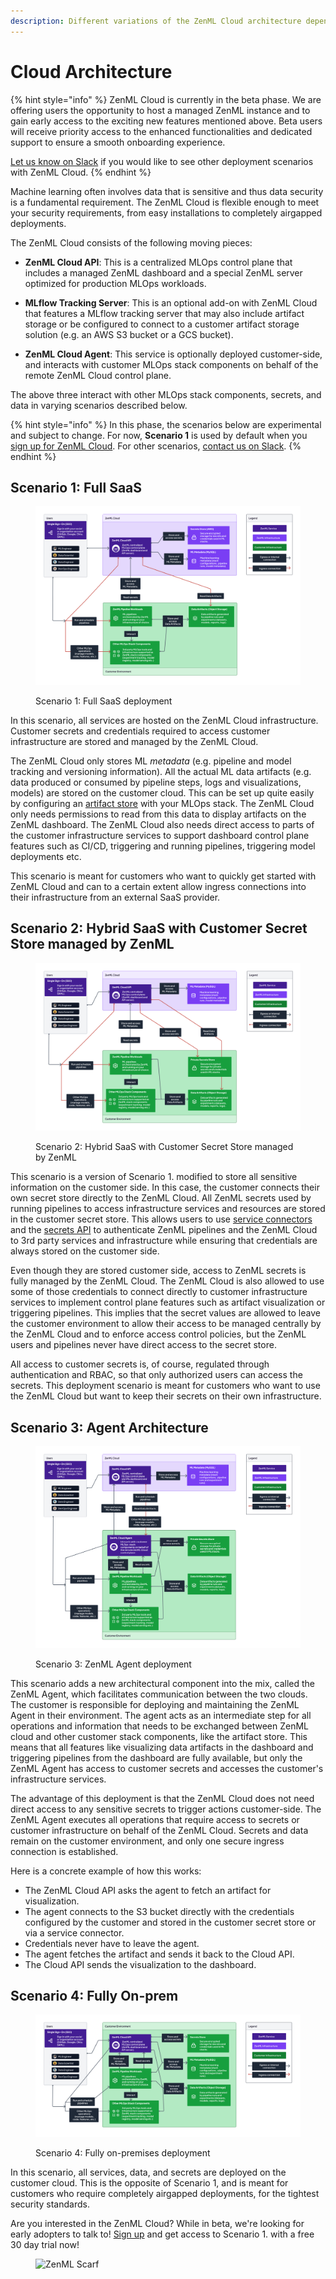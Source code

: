 ```yaml
---
description: Different variations of the ZenML Cloud architecture depending on your needs.
---
```


# Cloud Architecture

{% hint style="info" %}
ZenML Cloud is currently in the beta phase. We are offering users the opportunity to host a managed ZenML instance and to gain early access to the exciting new features mentioned above. Beta users will receive priority access to the enhanced functionalities and dedicated support to ensure a smooth onboarding experience. 

[Let us know on Slack](https://zenml.io/slack) if you would like to see other deployment scenarios with ZenML Cloud.
{% endhint %}

Machine learning often involves data that is sensitive and thus data security is a fundamental requirement. The ZenML Cloud is flexible enough to meet your security requirements, from easy installations to completely airgapped deployments.

The ZenML Cloud consists of the following moving pieces:

* **ZenML Cloud API**: This is a centralized MLOps control plane that includes a managed ZenML dashboard and a special ZenML server optimized for production MLOps workloads.

* **MLflow Tracking Server**: This is an optional add-on with ZenML Cloud that features a MLflow tracking server that may also include artifact storage or be configured to connect to a customer artifact storage solution (e.g. an AWS S3 bucket or a GCS bucket).

* **ZenML Cloud Agent**: This service is optionally deployed customer-side, and interacts with customer MLOps stack components on behalf of the remote ZenML Cloud control plane.

The above three interact with other MLOps stack components, secrets, and data in varying scenarios described below.

{% hint style="info" %}
In this phase, the scenarios below are experimental and subject to change. For now, **Scenario 1** is used by default when you [sign up for ZenML Cloud](https://cloud.zenml.io). For other scenarios, [contact us on Slack](https://zenml.io/slack).
{% endhint %}

## Scenario 1: Full SaaS

<div data-full-width="true">
<figure><img src="../../.gitbook/assets/cloud_architecture_scenario_1.png" alt=""><figcaption><p>Scenario 1: Full SaaS deployment</p></figcaption></figure>
</div>

In this scenario, all services are hosted on the ZenML Cloud infrastructure. Customer secrets and credentials required to access customer infrastructure are stored and managed by the ZenML Cloud.

The ZenML Cloud only stores ML _metadata_ (e.g. pipeline and model tracking and versioning information). All the actual ML data artifacts (e.g. data produced or consumed by pipeline steps, logs and visualizations, models) are stored on the customer cloud. This can be set up quite easily by configuring an [artifact store](../../stacks-and-components/component-guide/artifact-stores/) with your MLOps stack. The ZenML Cloud only needs permissions to read from this data to display artifacts on the ZenML dashboard. The ZenML Cloud also needs direct access to parts of the customer infrastructure services to support dashboard control plane features such as CI/CD, triggering and running pipelines, triggering model deployments etc.

This scenario is meant for customers who want to quickly get started with ZenML Cloud and can to a certain extent allow ingress connections into their infrastructure from an external SaaS provider.

## Scenario 2: Hybrid SaaS with Customer Secret Store managed by ZenML

<div data-full-width="true">
<figure><img src="../../.gitbook/assets/cloud_architecture_scenario_2.png" alt=""><figcaption><p>Scenario 2: Hybrid SaaS with Customer Secret Store managed by ZenML</p></figcaption></figure>
</div>

This scenario is a version of Scenario 1. modified to store all sensitive information on the customer side. In this case, the customer connects their own secret store directly to the ZenML Cloud. All ZenML secrets used by running pipelines to access infrastructure services and resources are stored in the customer secret store. This allows users to use [service connectors](../../stacks-and-components/auth-management/service-connectors-guide.md) and the [secrets API](../../user-guide/advanced-guide/secret-management/) to authenticate ZenML pipelines and the ZenML Cloud to 3rd party services and infrastructure while ensuring that credentials are always stored on the customer side.

Even though they are stored customer side, access to ZenML secrets is fully managed by the ZenML Cloud. The ZenML Cloud is also allowed to use some of those credentials to connect directly to customer infrastructure services to implement control plane features such as artifact visualization or triggering pipelines. This implies that the secret values are allowed to leave the customer environment to allow their access to be managed centrally by the ZenML Cloud and to enforce access control policies, but the ZenML users and pipelines never have direct access to the secret store.

All access to customer secrets is, of course, regulated through authentication and RBAC, so that only authorized users can access the secrets. This deployment scenario is meant for customers who want to use the ZenML Cloud but want to keep their secrets on their own infrastructure. 

## Scenario 3: Agent Architecture

<div data-full-width="true">
<figure><img src="../../.gitbook/assets/cloud_architecture_scenario_3.png" alt=""><figcaption><p>Scenario 3: ZenML Agent deployment</p></figcaption></figure>
</div>

This scenario adds a new architectural component into the mix, called the ZenML Agent, which facilitates communication between the two clouds. The customer is responsible for deploying and maintaining the ZenML Agent in their environment. The agent acts as an intermediate step for all operations and information that needs to be exchanged between ZenML cloud and other customer stack components, like the artifact store. This means that all features like visualizing data artifacts in the dashboard and triggering pipelines from the dashboard are fully available, but only the ZenML Agent has access to customer secrets and accesses the customer's infrastructure services. 

The advantage of this deployment is that the ZenML Cloud does not need direct access to any sensitive secrets to trigger actions customer-side. The ZenML Agent executes all operations that require access to secrets or customer infrastructure on behalf of the ZenML Cloud. Secrets and data remain on the customer environment, and only one secure ingress connection is established. 

Here is a concrete example of how this works:

* The ZenML Cloud API asks the agent to fetch an artifact for visualization.
* The agent connects to the S3 bucket directly with the credentials configured by the customer and stored in the customer secret store or via a service connector. 
* Credentials never have to leave the agent.
* The agent fetches the artifact and sends it back to the Cloud API.
* The Cloud API sends the visualization to the dashboard.

## Scenario 4: Fully On-prem

<div data-full-width="true">
<figure><img src="../../.gitbook/assets/cloud_architecture_scenario_4.png" alt=""><figcaption><p>Scenario 4: Fully on-premises deployment</p></figcaption></figure>
</div>

In this scenario, all services, data, and secrets are deployed on the customer cloud. This is the opposite of Scenario 1, and is meant for customers who require completely airgapped deployments, for the tightest security standards.

Are you interested in the ZenML Cloud? While in beta, we're looking for early adopters to talk to! [Sign up](https://cloud.zenml.io) and get access to Scenario 1. with a free 30 day trial now!

<figure><img src="https://static.scarf.sh/a.png?x-pxid=f0b4f458-0a54-4fcd-aa95-d5ee424815bc" alt="ZenML Scarf"><figcaption></figcaption></figure>